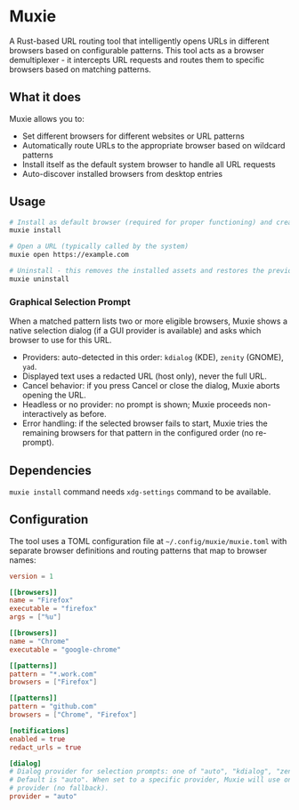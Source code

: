 # Muxie

A Rust-based URL routing tool that intelligently opens URLs in different browsers based on configurable patterns. This
tool acts as a browser demultiplexer - it intercepts URL requests and routes them to specific browsers based on matching
patterns.

## What it does

Muxie allows you to:

- Set different browsers for different websites or URL patterns
- Automatically route URLs to the appropriate browser based on wildcard patterns
- Install itself as the default system browser to handle all URL requests
- Auto-discover installed browsers from desktop entries

## Usage

```bash
# Install as default browser (required for proper functioning) and create basic configuration.
muxie install

# Open a URL (typically called by the system)
muxie open https://example.com

# Uninstall - this removes the installed assets and restores the previous default browser.
muxie uninstall
```

### Graphical Selection Prompt

When a matched pattern lists two or more eligible browsers, Muxie shows a native selection dialog (if a GUI provider is available) and asks which browser to use for this URL.

- Providers: auto-detected in this order: `kdialog` (KDE), `zenity` (GNOME), `yad`.
- Displayed text uses a redacted URL (host only), never the full URL.
- Cancel behavior: if you press Cancel or close the dialog, Muxie aborts opening the URL.
- Headless or no provider: no prompt is shown; Muxie proceeds non-interactively as before.
- Error handling: if the selected browser fails to start, Muxie tries the remaining browsers for that pattern in the configured order (no re-prompt).


## Dependencies

`muxie install` command needs `xdg-settings` command to be available.

## Configuration

The tool uses a TOML configuration file at `~/.config/muxie/muxie.toml` with separate browser definitions and routing
patterns that map to browser names:

```toml
version = 1

[[browsers]]
name = "Firefox"
executable = "firefox"
args = ["%u"]

[[browsers]]
name = "Chrome"
executable = "google-chrome"

[[patterns]]
pattern = "*.work.com"
browsers = ["Firefox"]

[[patterns]]
pattern = "github.com"
browsers = ["Chrome", "Firefox"]

[notifications]
enabled = true
redact_urls = true

[dialog]
# Dialog provider for selection prompts: one of "auto", "kdialog", "zenity", "yad"
# Default is "auto". When set to a specific provider, Muxie will use only that
# provider (no fallback).
provider = "auto"
```
